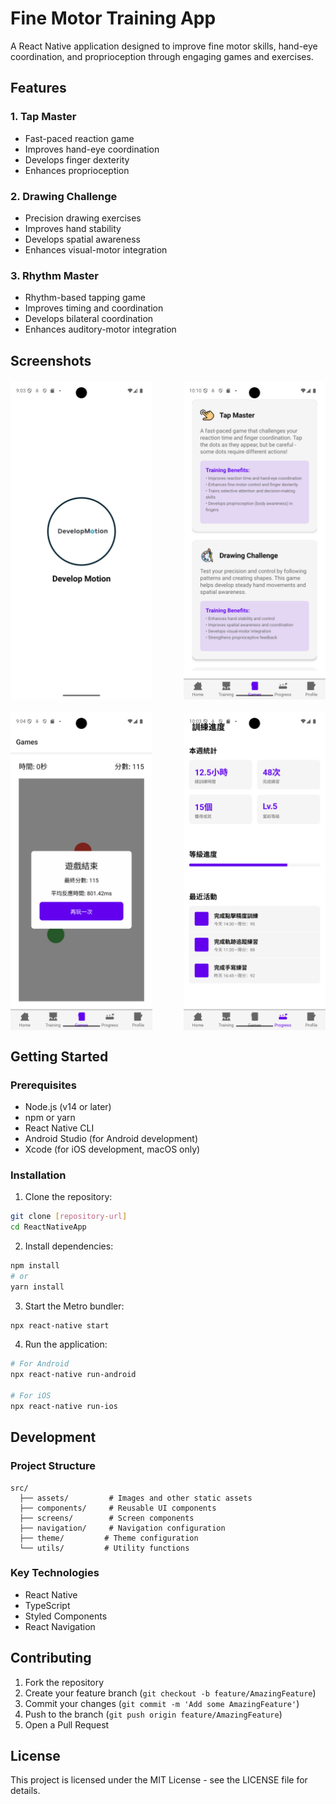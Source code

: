 # Fine Motor Training App

A React Native application designed to improve fine motor skills, hand-eye coordination, and proprioception through engaging games and exercises.

## Features

### 1. Tap Master

- Fast-paced reaction game
- Improves hand-eye coordination
- Develops finger dexterity
- Enhances proprioception

### 2. Drawing Challenge

- Precision drawing exercises
- Improves hand stability
- Develops spatial awareness
- Enhances visual-motor integration

### 3. Rhythm Master

- Rhythm-based tapping game
- Improves timing and coordination
- Develops bilateral coordination
- Enhances auditory-motor integration

## Screenshots

<div style="display: flex; justify-content: space-between; margin: 20px 0;">
  <img src="src/assets/ui1.png" alt="Main Interface" style="width: 45%; height: auto;" />
  <img src="src/assets/ui.png" alt="Game Selection" style="width: 45%; height: auto;" />
</div>
<div style="display: flex; justify-content: space-between; margin: 20px 0;">
  <img src="src/assets/ui3.png" alt="Main Interface" style="width: 45%; height: auto;" />
  <img src="src/assets/ui2.png" alt="Game Selection" style="width: 45%; height: auto;" />
</div>

## Getting Started

### Prerequisites

- Node.js (v14 or later)
- npm or yarn
- React Native CLI
- Android Studio (for Android development)
- Xcode (for iOS development, macOS only)

### Installation

1. Clone the repository:

```bash
git clone [repository-url]
cd ReactNativeApp
```

2. Install dependencies:

```bash
npm install
# or
yarn install
```

3. Start the Metro bundler:

```bash
npx react-native start
```

4. Run the application:

```bash
# For Android
npx react-native run-android

# For iOS
npx react-native run-ios
```

## Development

### Project Structure

```
src/
  ├── assets/         # Images and other static assets
  ├── components/     # Reusable UI components
  ├── screens/        # Screen components
  ├── navigation/     # Navigation configuration
  ├── theme/         # Theme configuration
  └── utils/         # Utility functions
```

### Key Technologies

- React Native
- TypeScript
- Styled Components
- React Navigation

## Contributing

1. Fork the repository
2. Create your feature branch (`git checkout -b feature/AmazingFeature`)
3. Commit your changes (`git commit -m 'Add some AmazingFeature'`)
4. Push to the branch (`git push origin feature/AmazingFeature`)
5. Open a Pull Request

## License

This project is licensed under the MIT License - see the LICENSE file for details.

